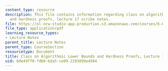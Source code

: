 ```yaml
---
content_type: resource
description: This file contains information regarding class on algorithmic lower bounds
  and hardness proofs, lecture 17 scribe notes.
file: https://ol-ocw-studio-app-production.s3.amazonaws.com/courses/6-890-algorithmic-lower-bounds-fun-with-hardness-proofs-fall-2014/6de49ff0fd606da5ce092293899e4504_MIT6_890F14_Lec17.pdf
file_type: application/pdf
learning_resource_types:
- Lecture Notes
parent_title: Lecture Notes
parent_type: CourseSection
resourcetype: Document
title: Class on Algorithmic Lower Bounds and Hardness Proofs, Lecture 17 Scribe Notes
uid: 6de49ff0-fd60-6da5-ce09-2293899e4504
---
```

